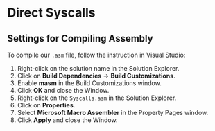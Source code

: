 # Direct Syscalls

## Settings for Compiling Assembly

To compile our `.asm` file, follow the instruction in Visual Studio:

1. Right-click on the solution name in the Solution Explorer.
2. Click on **Build Dependencies** -> **Build Customizations**.
3. Enable **masm** in the Build Customizations window.
4. Click **OK** and close the Window.
5. Right-click on the `Syscalls.asm` in the Solution Explorer.
6. Click on **Properties**.
7. Select **Microsoft Macro Assembler** in the Property Pages window.
8. Click **Apply** and close the Window.
